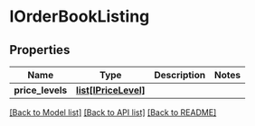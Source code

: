 # IOrderBookListing

## Properties
Name | Type | Description | Notes
------------ | ------------- | ------------- | -------------
**price_levels** | [**list[IPriceLevel]**](IPriceLevel.md) |  | 

[[Back to Model list]](../README.md#documentation-for-models) [[Back to API list]](../README.md#documentation-for-api-endpoints) [[Back to README]](../README.md)


